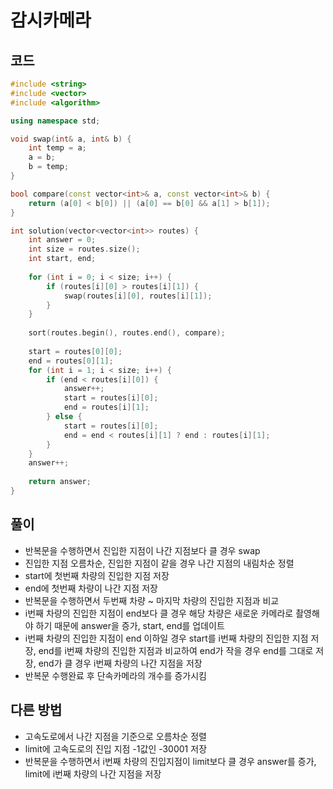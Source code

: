 # 감시카메라

## 코드
```cpp
#include <string>
#include <vector>
#include <algorithm>

using namespace std;

void swap(int& a, int& b) {
    int temp = a;
    a = b;
    b = temp;
}

bool compare(const vector<int>& a, const vector<int>& b) {
    return (a[0] < b[0]) || (a[0] == b[0] && a[1] > b[1]);
}

int solution(vector<vector<int>> routes) {
    int answer = 0;
    int size = routes.size();
    int start, end;
    
    for (int i = 0; i < size; i++) {
        if (routes[i][0] > routes[i][1]) {
            swap(routes[i][0], routes[i][1]);
        }
    }
    
    sort(routes.begin(), routes.end(), compare);
    
    start = routes[0][0];
    end = routes[0][1];
    for (int i = 1; i < size; i++) {
        if (end < routes[i][0]) {
            answer++;
            start = routes[i][0];
            end = routes[i][1];
        } else {
            start = routes[i][0];
            end = end < routes[i][1] ? end : routes[i][1];
        }
    }
    answer++;
    
    return answer;
}
```

## 풀이
- 반복문을 수행하면서 진입한 지점이 나간 지점보다 클 경우 swap
- 진입한 지점 오름차순, 진입한 지점이 같을 경우 나간 지점의 내림차순 정렬
- start에 첫번째 차량의 진입한 지점 저장
- end에 첫번째 차량이 나간 지점 저장
- 반복문을 수행하면서 두번째 차량 ~ 마지막 차량의 진입한 지점과 비교
- i번째 차량의 진입한 지점이 end보다 클 경우 해당 차량은 새로운 카메라로 촬영해야 하기 때문에 answer을 증가, start, end를 업데이트
- i번째 차량의 진입한 지점이 end 이하일 경우 start를 i번째 차량의 진입한 지점 저장, end를 i번째 차량의 진입한 지점과 비교하여 end가 작을 경우 end를 그대로 저장, end가 클 경우 i번째 차량의 나간 지점을 저장
- 반복문 수행완료 후 단속카메라의 개수를 증가시킴

## 다른 방법
- 고속도로에서 나간 지점을 기준으로 오름차순 정렬
- limit에 고속도로의 진입 지점 -1값인 -30001 저장
- 반복문을 수행하면서 i번째 차량의 진입지점이 limit보다 클 경우 answer를 증가, limit에 i번째 차량의 나간 지점을 저장